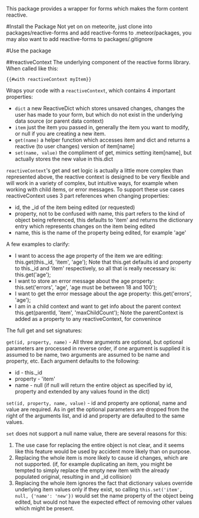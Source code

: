 This package provides a wrapper for forms which makes the form content reactive.

#Install the Package
Not yet on on meteorite, just clone into packages/reactive-forms and add reactive-forms to .meteor/packages, you may also want to add reactive-forms to packages/.gitignore

#Use the package

##reactiveContext
The underlying component of the reactive forms library. When called like this:

	{{#with reactiveContext myItem}}

Wraps your code with a `reactiveContext`, which contains 4 important properties:
 - `dict` a new ReactiveDict which stores unsaved changes, changes the user has made to your form, but which do not exist in the underlying data source (or parent data context)
 - `item` just the item you passed in, generally the item you want to modify, or null if you are creating a new item.
 - `get(name)` a helper function which accesses item and dict and returns a reactive (to user changes) version of item[name]
 - `set(name, value)` the compliment of get, mimics setting item[name], but actually stores the new value in this.dict

`reactiveContext`'s get and set logic is actually a little more complex than represented above, the reactive context is designed to be very flexible and will work in a variety of complex, but intuitive ways, for example when working with child items, or error messages. To support these use cases reactiveContext uses 3 part references when changing properties:
 - id, the _id of the item being edited (or requested)
 - property, not to be confused with name, this part refers to the kind of object being referenced, this defaults to 'item' and returns the dictionary entry which represents changes on the item being edited
 - name, this is the name of the property being edited, for example 'age'

A few examples to clarify:

 - I want to access the age property of the item we are editing:
        this.get(this._id, 'item', 'age');
   Note that this.get defaults id and property to this._id and 'item' respectively, so all that is really necessary is:
        this.get('age');
 - I want to store an error message about the age property:
        this.set('errors', 'age', 'age must be between 18 and 100');
 - I want to get the error message about the age property:
        this.get('errors', 'age');
 - I am in a child context and want to get info about the parent context
        this.get(parentId, 'item', 'maxChildCount');
   Note the parentContext is added as a property to any reactiveContext, for convenince

The full get and set signatures:

`get(id, property, name)` - All three arguments are optional, but optional parameters are processed in reverse order, if one argument is supplied it is assumed to be name, two arguments are assumed to be name and property, etc. Each argument defaults to the following:
 - id - this._id
 - property - 'item'
 - name - null (if null will return the entire object as specified by id, property and extended by any values found in the dict)

`set(id, property, name, value)` - id and property are optional, name and value are required. As in get the optional parameters are dropped from the right of the arguments list, and id and property are defaulted to the same values.

`set` does not support a null name value, there are several reasons for this:
 1. The use case for replacing the entire object is not clear, and it seems like this feature would be used by accident more likely than on purpose.
 2. Replacing the whole item is more likely to cause id changes, which are not supported. (if, for example duplicating an item, you might be tempted to simply replace the empty new item with the already populated original, resulting in and _id collision)
 3. Replacing the whole item ignores the fact that dictionary values override underlying item values only if they exist, so calling `this.set('item', null, {'name': 'new'})` would set the name property of the object being edited, but would not have the expected effect of removing other values which might be present.
 